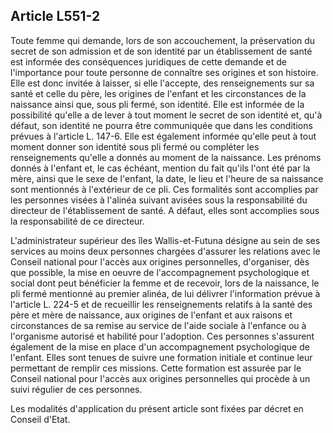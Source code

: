 ## Article L551-2

Toute femme qui demande, lors de son accouchement, la préservation du secret de son admission et de son
identité par un établissement de santé est informée des conséquences juridiques de cette demande et de
l'importance pour toute personne de connaître ses origines et son histoire. Elle est donc invitée à laisser, si
elle l'accepte, des renseignements sur sa santé et celle du père, les origines de l'enfant et les circonstances
de la naissance ainsi que, sous pli fermé, son identité. Elle est informée de la possibilité qu'elle a de lever à
tout moment le secret de son identité et, qu'à défaut, son identité ne pourra être communiquée que dans les
conditions prévues à l'article L. 147-6. Elle est également informée qu'elle peut à tout moment donner son
identité sous pli fermé ou compléter les renseignements qu'elle a donnés au moment de la naissance. Les
prénoms donnés à l'enfant et, le cas échéant, mention du fait qu'ils l'ont été par la mère, ainsi que le sexe
de l'enfant, la date, le lieu et l'heure de sa naissance sont mentionnés à l'extérieur de ce pli. Ces formalités
sont accomplies par les personnes visées à l'alinéa suivant avisées sous la responsabilité du directeur de
l'établissement de santé. A défaut, elles sont accomplies sous la responsabilité de ce directeur.


L'administrateur supérieur des îles Wallis-et-Futuna désigne au sein de ses services au moins deux personnes
chargées d'assurer les relations avec le Conseil national pour l'accès aux origines personnelles, d'organiser,
dès que possible, la mise en oeuvre de l'accompagnement psychologique et social dont peut bénéficier
la femme et de recevoir, lors de la naissance, le pli fermé mentionné au premier alinéa, de lui délivrer
l'information prévue à l'article L. 224-5 et de recueillir les renseignements relatifs à la santé des père et mère
de naissance, aux origines de l'enfant et aux raisons et circonstances de sa remise au service de l'aide sociale
à l'enfance ou à l'organisme autorisé et habilité pour l'adoption. Ces personnes s'assurent également de la
mise en place d'un accompagnement psychologique de l'enfant. Elles sont tenues de suivre une formation
initiale et continue leur permettant de remplir ces missions. Cette formation est assurée par le Conseil
national pour l'accès aux origines personnelles qui procède à un suivi régulier de ces personnes.

Les modalités d'application du présent article sont fixées par décret en Conseil d'Etat.


